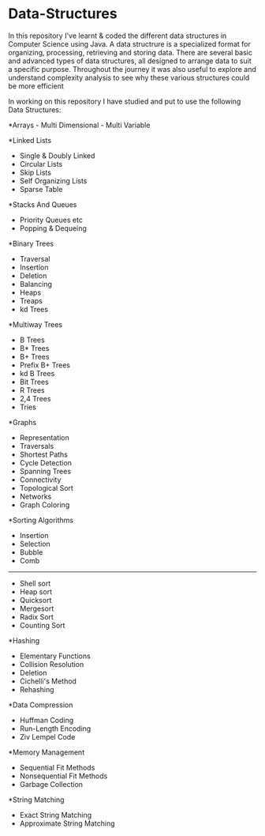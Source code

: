 # Data-Structures
In this repository I've learnt & coded the different data structures in Computer Science using Java.
A data structrure is a specialized format for organizing, processing, retrieving and storing data. 
There are several basic and advanced types of data structures, all designed to arrange data to suit a specific purpose.
Throughout the journey it was also useful to explore and understand complexity analysis to see why these various structures could be more efficient

In working on this repository I have studied and put to use the following Data Structures:
<p>
  *Arrays
   - Multi Dimensional
   - Multi Variable

  *Linked Lists
   - Single & Doubly Linked
   - Circular Lists
   - Skip Lists
   - Self Organizing Lists
   - Sparse Table
  
  *Stacks And Queues
   - Priority Queues etc
   - Popping & Dequeing
   
  *Binary Trees
   - Traversal
   - Insertion
   - Deletion
   - Balancing
   - Heaps
   - Treaps
   - kd Trees
   
  *Multiway Trees
   - B Trees
   - B* Trees
   - B+ Trees
   - Prefix B+ Trees
   - kd B Trees
   - Bit Trees
   - R Trees
   - 2,4 Trees
   - Tries
   
  *Graphs
   - Representation
   - Traversals
   - Shortest Paths
   - Cycle Detection
   - Spanning Trees
   - Connectivity
   - Topological Sort
   - Networks
   - Graph Coloring
  
  *Sorting Algorithms
   - Insertion
   - Selection
   - Bubble
   - Comb
  -----------------
   - Shell sort
   - Heap sort
   - Quicksort
   - Mergesort
   - Radix Sort
   - Counting Sort
  
  *Hashing
   - Elementary Functions
   - Collision Resolution
   - Deletion
   - Cichelli's Method
   - Rehashing
   
  *Data Compression
   - Huffman Coding
   - Run-Length Encoding
   - Ziv Lempel Code
  
  *Memory Management
   - Sequential Fit Methods
   - Nonsequential Fit Methods
   - Garbage Collection
   
  *String Matching
   - Exact String Matching
   - Approximate String Matching
 </p>
